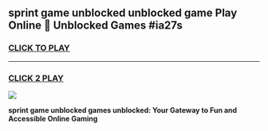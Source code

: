 
## sprint game unblocked unblocked game Play Online 👋 Unblocked Games #ia27s
<h3>
<a href="https://premium.freeplayer.one?title=sprint_game_unblocked&ref=21F">CLICK TO PLAY</a></h3>
<hr>

<h3>
<a href="https://premium.freeplayer.one?title=sprint_game_unblocked&ref=21F">CLICK 2 PLAY</a>
  
</h3>

<a href="https://premium.freeplayer.one?title=sprint_game_unblocked&ref=21F/"><img src="https://clearcache.store/games.png"></a>


**sprint game unblocked games unblocked: Your Gateway to Fun and Accessible Online Gaming**
